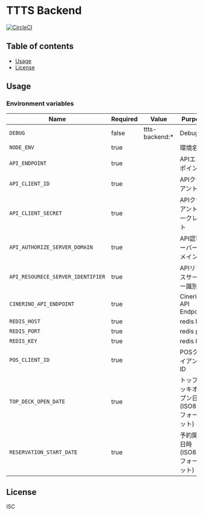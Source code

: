 # TTTS Backend

[![CircleCI](https://circleci.com/gh/motionpicture/ttts-backend.svg?style=svg&circle-token=bf5763849fc394f581d0a8eaf4c841bbdfc1cd93)](https://circleci.com/gh/motionpicture/ttts-backend)


## Table of contents

* [Usage](#usage)
* [License](#license)

## Usage

### Environment variables

| Name                              | Required | Value          | Purpose                                       |
| --------------------------------- | -------- | -------------- | --------------------------------------------- |
| `DEBUG`                           | false    | ttts-backend:* | Debug                                         |
| `NODE_ENV`                        | true     |                | 環境名                                        |
| `API_ENDPOINT`                    | true     |                | APIエンドポイント                             |
| `API_CLIENT_ID`                   | true     |                | APIクライアントID                             |
| `API_CLIENT_SECRET`               | true     |                | APIクライアントシークレット                   |
| `API_AUTHORIZE_SERVER_DOMAIN`     | true     |                | API認可サーバードメイン                       |
| `API_RESOURECE_SERVER_IDENTIFIER` | true     |                | APIリソースサーバー識別子                     |
| `CINERINO_API_ENDPOINT`           | true     |                | Cinerino API Endpoint                         |
| `REDIS_HOST`                      | true     |                | redis host                                    |
| `REDIS_PORT`                      | true     |                | redis port                                    |
| `REDIS_KEY`                       | true     |                | redis key                                     |
| `POS_CLIENT_ID`                   | true     |                | POSクライアントID                             |
| `TOP_DECK_OPEN_DATE`              | true     |                | トップデッキオープン日時(ISO8601フォーマット) |
| `RESERVATION_START_DATE`          | true     |                | 予約開始日時(ISO8601フォーマット)             |

## License

ISC
